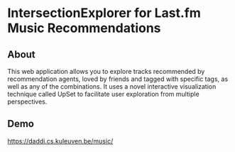 # IntersectionExplorer for Last.fm Music Recommendations

## About

This web application allows you to explore tracks recommended by recommendation agents, loved by friends and tagged with specific tags, as well as any of the combinations. It uses a novel interactive visualization technique called UpSet to facilitate user exploration from multiple perspectives.

## Demo

https://daddi.cs.kuleuven.be/music/
